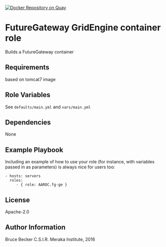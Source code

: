 [![Docker Repository on Quay](https://quay.io/repository/aaroc/fg_ge/status?token=f725dc13-a1fd-4c55-aecd-3ec614a1ddb0 "Docker Repository on Quay")](https://quay.io/repository/aaroc/fg_ge)

FutureGateway GridEngine container role
=========

Builds a FutureGateway container

Requirements
------------

based on tomcat7 image

Role Variables
--------------

See `defaults/main.yml` and `vars/main.yml`

Dependencies
------------

None

Example Playbook
----------------

Including an example of how to use your role (for instance, with variables passed in as parameters) is always nice for users too:

    - hosts: servers
      roles:
         - { role: AAROC.fg-ge }

License
-------

Apache-2.0

Author Information
------------------

Bruce Becker C.S.I.R. Meraka Institute, 2016
